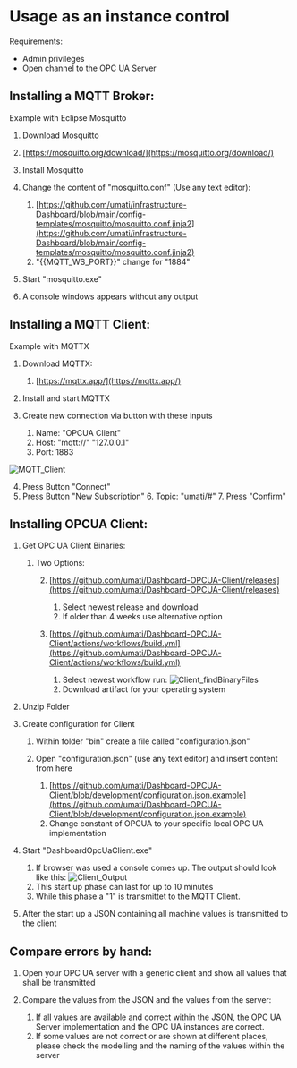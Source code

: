 # Usage as an instance control

Requirements:

-   Admin privileges
-   Open channel to the OPC UA Server

## Installing a MQTT Broker:

Example with Eclipse Mosquitto

1.  Download Mosquitto

2.  [https://mosquitto.org/download/](https://mosquitto.org/download/)

3.  Install Mosquitto
4.  Change the content of "mosquitto.conf" (Use any text editor):

	1.  [https://github.com/umati/infrastructure-Dashboard/blob/main/config-templates/mosquitto/mosquitto.conf.jinja2](https://github.com/umati/infrastructure-Dashboard/blob/main/config-templates/mosquitto/mosquitto.conf.jinja2)
	2.  "{{MQTT_WS_PORT}}" change for "1884"

5.  Start "mosquitto.exe"

6.  A console windows appears without any output

## Installing a MQTT Client:

Example with MQTTX

1.  Download MQTTX:
	1.  [https://mqttx.app/](https://mqttx.app/)

2.  Install and start MQTTX
3.  Create new connection via button with these inputs
	1.  Name: "OPCUA Client"
	2.  Host: "mqtt://" "127.0.0.1"
	3.  Port: 1883

![MQTT_Client](https://user-images.githubusercontent.com/105195460/178679858-6de3771b-7976-4d5e-ae0f-e34d25880fa1.png)

4.  Press Button "Connect"
5.  Press Button "New Subscription"
	6.  Topic: "umati/#"
	7.  Press "Confirm"

## Installing OPCUA Client:

1.  Get OPC UA Client Binaries:

	1.  Two Options:

		2.  [https://github.com/umati/Dashboard-OPCUA-Client/releases](https://github.com/umati/Dashboard-OPCUA-Client/releases)

			1.  Select newest release and download
			2.  If older than 4 weeks use alternative option

		3.  [https://github.com/umati/Dashboard-OPCUA-Client/actions/workflows/build.yml](https://github.com/umati/Dashboard-OPCUA-Client/actions/workflows/build.yml)

			1.  Select newest workflow run:
![Client_findBinaryFiles](https://user-images.githubusercontent.com/105195460/178679784-acf99801-94e2-44e0-a0b2-0a8378ffba05.png)
			2.  Download artifact for your operating system

2.  Unzip Folder
3.  Create configuration for Client

	1.  Within folder "bin" create a file called "configuration.json"
	2.  Open "configuration.json" (use any text editor) and insert content from here

		1.  [https://github.com/umati/Dashboard-OPCUA-Client/blob/development/configuration.json.example](https://github.com/umati/Dashboard-OPCUA-Client/blob/development/configuration.json.example)
		2.  Change constant of OPCUA to your specific local OPC UA implementation

4.  Start "DashboardOpcUaClient.exe"

	1.  If browser was used a console comes up. The output should look like this:
![Client_Output](https://user-images.githubusercontent.com/105195460/178679686-8a3fc388-ef05-45cd-aeaf-da880036e526.png)
	3.  This start up phase can last for up to 10 minutes
	4.  While this phase a "1" is transmittet to the MQTT Client.

5.  After the start up a JSON containing all machine values is transmitted to the client

## Compare errors by hand:

1.  Open your OPC UA server with a generic client and show all values that shall be transmitted
2.  Compare the values from the JSON and the values from the server:

	1.  If all values are available and correct within the JSON, the OPC UA Server implementation and the OPC UA instances are correct.
	2.  If some values are not correct or are shown at different places, please check the modelling and the naming of the values within the server
